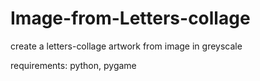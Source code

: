 # Image-from-Letters-collage
create a letters-collage artwork from image in greyscale

requirements: python, pygame

